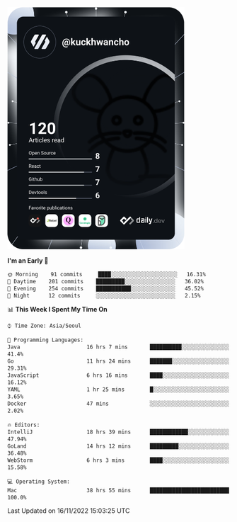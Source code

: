 <a href="https://app.daily.dev/kuckhwancho"><img src="https://github.com/kuckjwi0928/kuckjwi0928/blob/master/devcard.svg" width="400" alt="Kuckjwi Devcard"/></a>

<!--START_SECTION:waka-->
**I'm an Early 🐤** 

```text
🌞 Morning    91 commits     ████░░░░░░░░░░░░░░░░░░░░░   16.31% 
🌆 Daytime    201 commits    █████████░░░░░░░░░░░░░░░░   36.02% 
🌃 Evening    254 commits    ███████████░░░░░░░░░░░░░░   45.52% 
🌙 Night      12 commits     ░░░░░░░░░░░░░░░░░░░░░░░░░   2.15%

```


📊 **This Week I Spent My Time On** 

```text
⌚︎ Time Zone: Asia/Seoul

💬 Programming Languages: 
Java                     16 hrs 7 mins       ██████████░░░░░░░░░░░░░░░   41.4% 
Go                       11 hrs 24 mins      ███████░░░░░░░░░░░░░░░░░░   29.31% 
JavaScript               6 hrs 16 mins       ████░░░░░░░░░░░░░░░░░░░░░   16.12% 
YAML                     1 hr 25 mins        █░░░░░░░░░░░░░░░░░░░░░░░░   3.65% 
Docker                   47 mins             ░░░░░░░░░░░░░░░░░░░░░░░░░   2.02%

🔥 Editors: 
IntelliJ                 18 hrs 39 mins      ████████████░░░░░░░░░░░░░   47.94% 
GoLand                   14 hrs 12 mins      █████████░░░░░░░░░░░░░░░░   36.48% 
WebStorm                 6 hrs 3 mins        ████░░░░░░░░░░░░░░░░░░░░░   15.58%

💻 Operating System: 
Mac                      38 hrs 55 mins      █████████████████████████   100.0%

```


 Last Updated on 16/11/2022 15:03:25 UTC
<!--END_SECTION:waka-->
